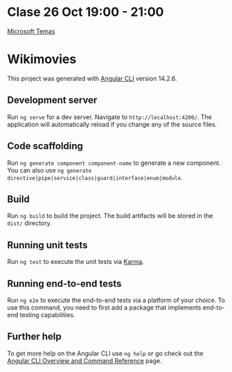 # Clase 26 Oct 19:00 - 21:00

[Microsoft Temas](https://teams.microsoft.com/l/meetup-join/19%3ameeting_ZTliZTg5MTktODUzYS00MDM4LWE3NGUtYjQ1NTE3OGUzYzcy%40thread.v2/0?context=%7b%22Tid%22%3a%227859d870-d445-4258-913b-20c433547b56%22%2c%22Oid%22%3a%22c1d4a3d8-2da4-4e7a-bd40-eed1869531b3%22%7d)

# Wikimovies

This project was generated with [Angular CLI](https://github.com/angular/angular-cli) version 14.2.6.

## Development server

Run `ng serve` for a dev server. Navigate to `http://localhost:4200/`. The application will automatically reload if you change any of the source files.

## Code scaffolding

Run `ng generate component component-name` to generate a new component. You can also use `ng generate directive|pipe|service|class|guard|interface|enum|module`.

## Build

Run `ng build` to build the project. The build artifacts will be stored in the `dist/` directory.

## Running unit tests

Run `ng test` to execute the unit tests via [Karma](https://karma-runner.github.io).

## Running end-to-end tests

Run `ng e2e` to execute the end-to-end tests via a platform of your choice. To use this command, you need to first add a package that implements end-to-end testing capabilities.

## Further help

To get more help on the Angular CLI use `ng help` or go check out the [Angular CLI Overview and Command Reference](https://angular.io/cli) page.
